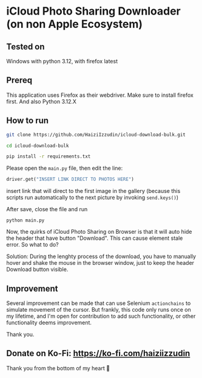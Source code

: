 # iCloud Photo Sharing Downloader (on non Apple Ecosystem)


## Tested on

Windows with python 3.12, with firefox latest


## Prereq

This application uses Firefox as their webdriver. Make sure to install firefox first.
And also Python 3.12.X


## How to run

```bash
git clone https://github.com/HaiziIzzudin/icloud-download-bulk.git
```

```bash
cd icloud-download-bulk
```

```bash
pip install -r requirements.txt
```

Please open the `main.py` file, then edit the line:
```python
driver.get("INSERT LINK DIRECT TO PHOTOS HERE")
```

insert link that will direct to the first image in the gallery (because this scripts run automatically to the next picture by invoking `send.keys()`)

After save, close the file and run
```
python main.py
```

Now, the quirks of iCloud Photo Sharing on Browser is that it will auto hide the header that have button "Download". This can cause element stale error. So what to do?

Solution: During the lenghty process of the download, you have to manually hover and shake the mouse in the browser window, just to keep the header Download button visible.


## Improvement

Several improvement can be made that can use Selenium `actionchains` to simulate movement of the cursor. But frankly, this code only runs once on my lifetime, and I'm open for contribution to add such functionality, or other functionality deems improvement.

Thank you.


## Donate on Ko-Fi: https://ko-fi.com/haiziizzudin

Thank you from the bottom of my heart 💓